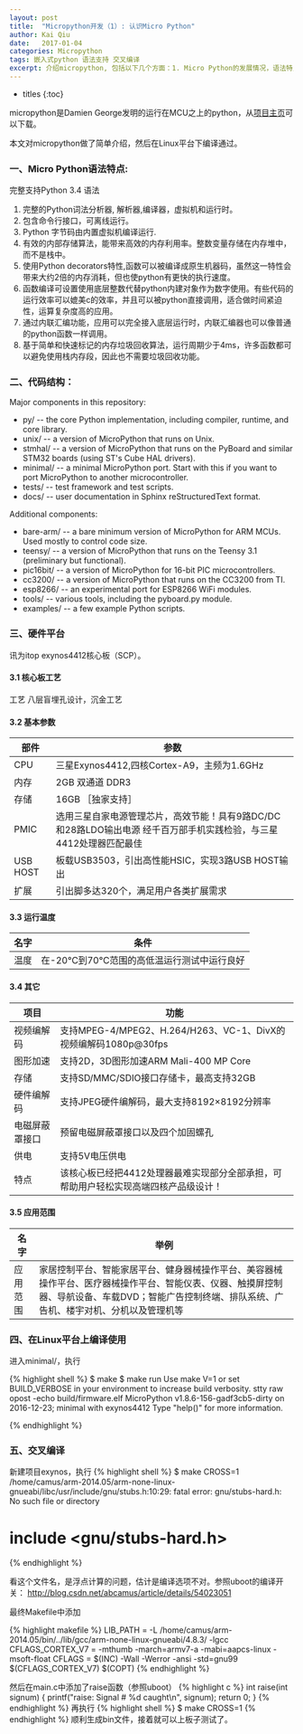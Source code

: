 ```yaml
---
layout:	post
title:	"Micropython开发（1）: 认识Micro Python"
author: Kai Qiu
date:	2017-01-04
categories:	Micropython
tags: 嵌入式python 语法支持 交叉编译
excerpt: 介绍micropython, 包括以下几个方面：1. Micro Python的发展情况，语法特点，代码结构，支持的硬件。2. 介绍了本项目的开发平台： 基于exynos-4412 SoC的开发板。3. 最后初步实验，完成Linux平台下的测试，然后解决交叉编译过程中出现的问题。
---
```

* titles
{:toc}

micropython是Damien George发明的运行在MCU之上的python，从[项目主页]可以下载。

本文对micropython做了简单介绍，然后在Linux平台下编译通过。

### 一、Micro Python语法特点:

完整支持Python 3.4 语法
1. 完整的Python词法分析器, 解析器,编译器，虚拟机和运行时。
2. 包含命令行接口，可离线运行。
3. Python 字节码由内置虚拟机编译运行.
4. 有效的内部存储算法，能带来高效的内存利用率。整数变量存储在内存堆中，而不是栈中。
5. 使用Python decorators特性,函数可以被编译成原生机器码，虽然这一特性会带来大约2倍的内存消耗，但也使python有更快的执行速度。
6. 函数编译可设置使用底层整数代替python内建对象作为数字使用。有些代码的运行效率可以媲美c的效率，并且可以被python直接调用，适合做时间紧迫性，运算复杂度高的应用。
7. 通过内联汇编功能，应用可以完全接入底层运行时，内联汇编器也可以像普通的python函数一样调用。
8. 基于简单和快速标记的内存垃圾回收算法，运行周期少于4ms，许多函数都可以避免使用栈内存段，因此也不需要垃圾回收功能。

### 二、代码结构：

Major components in this repository:

- py/ -- the core Python implementation, including compiler, runtime, and core library.
- unix/ -- a version of MicroPython that runs on Unix.
- stmhal/ -- a version of MicroPython that runs on the PyBoard and similar STM32 boards (using ST's Cube HAL drivers).
- minimal/ -- a minimal MicroPython port. Start with this if you want to port MicroPython to another microcontroller.
- tests/ -- test framework and test scripts.
- docs/ -- user documentation in Sphinx reStructuredText format.

Additional components:

- bare-arm/ -- a bare minimum version of MicroPython for ARM MCUs. Used mostly to control code size.
- teensy/ -- a version of MicroPython that runs on the Teensy 3.1 (preliminary but functional).
- pic16bit/ -- a version of MicroPython for 16-bit PIC microcontrollers.
- cc3200/ -- a version of MicroPython that runs on the CC3200 from TI.
- esp8266/ -- an experimental port for ESP8266 WiFi modules.
- tools/ -- various tools, including the pyboard.py module.
- examples/ -- a few example Python scripts.

### 三、硬件平台
讯为itop exynos4412核心板（SCP）。

#### 3.1 核心板工艺
工艺 八层盲埋孔设计，沉金工艺

#### 3.2 基本参数

部件 | 参数
--|--
CPU | 三星Exynos4412,四核Cortex-A9，主频为1.6GHz
内存 |2GB 双通道 DDR3
存储 |16GB    ［独家支持］
PMIC | 选用三星自家电源管理芯片，高效节能！具有9路DC/DC和28路LDO输出电源 经千百万部手机实践检验，与三星4412处理器匹配最佳
USB HOST | 板载USB3503，引出高性能HSIC，实现3路USB HOST输出
扩展 | 引出脚多达320个，满足用户各类扩展需求

#### 3.3 运行温度

名字 | 条件
---|---
温度 | 在-20℃到70℃范围的高低温运行测试中运行良好

#### 3.4 其它

项目 | 功能
---|---
视频编解码 | 支持MPEG-4/MPEG2、H.264/H263、VC-1、DivX的视频编解码1080p@30fps
图形加速 |支持2D，3D图形加速ARM Mali-400 MP Core
存储 |支持SD/MMC/SDIO接口存储卡，最高支持32GB
硬件编解码 |支持JPEG硬件编解码，最大支持8192×8192分辨率
电磁屏蔽罩接口 |预留电磁屏蔽罩接口以及四个加固螺孔
供电 |支持5V电压供电
特点 |该核心板已经把4412处理器最难实现部分全部承担，可帮助用户轻松实现高端四核产品级设计！

#### 3.5 应用范围

名字 | 举例
---|---
应用范围	| 家居控制平台、智能家居平台、健身器械操作平台、美容器械操作平台、医疗器械操作平台、智能仪表、仪器、触摸屏控制器、导航设备、车载DVD；智能广告控制终端、排队系统、广告机、楼宇对机、分机以及管理机等


### 四、在Linux平台上编译使用
进入minimal/，执行

{% highlight shell %}
$ make
$ make run
Use make V=1 or set BUILD_VERBOSE in your environment to increase build verbosity.
stty raw opost -echo
build/firmware.elf
MicroPython v1.8.6-156-gadf3cb5-dirty on 2016-12-23; minimal with exynos4412
Type "help()" for more information.
>>> 
{% endhighlight %}

### 五、交叉编译
新建项目exynos，执行
{% highlight shell %}
$ make CROSS=1
/home/camus/arm-2014.05/arm-none-linux-gnueabi/libc/usr/include/gnu/stubs.h:10:29: fatal error: gnu/stubs-hard.h: No such file or directory
 # include <gnu/stubs-hard.h>
 {% endhighlight %}

看这个文件名，是浮点计算的问题，估计是编译选项不对。参照uboot的编译开关： http://blog.csdn.net/abcamus/article/details/54023051

最终Makefile中添加

{% highlight makefile %}
LIB_PATH = -L /home/camus/arm-2014.05/bin/../lib/gcc/arm-none-linux-gnueabi/4.8.3/ -lgcc
CFLAGS_CORTEX_V7 = -mthumb -march=armv7-a -mabi=aapcs-linux -msoft-float
CFLAGS = $(INC) -Wall -Werror -ansi -std=gnu99 $(CFLAGS_CORTEX_V7) $(COPT)
{% endhighlight %}

然后在main.c中添加了raise函数（参照uboot）
{% highlight c %}
int raise(int signum)
{
	printf("raise: Signal # %d caught\n", signum);
	return 0;
}
{% endhighlight %}
再执行
{% highlight shell %}
$ make CROSS=1
{% endhighlight %}
顺利生成bin文件，接着就可以上板子测试了。

[项目主页]: https://github.com/micropython/micropython
